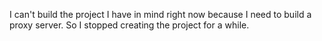 I can't build the project I have in mind right now because I need to build a proxy server. So I stopped creating the project for a while.
